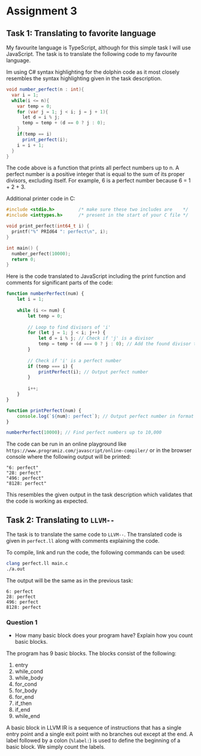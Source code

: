 # Assignment 3

## Task 1: Translating to favorite language

My favourite language is TypeScript, although for this simple task I will use JavaScript. The task is to translate the following code to my favourite language.

Im using C# syntax highlighting for the dolphin code as it most closely resembles the syntax highlighting given in the task description.

```C#
void number_perfect(n : int){
  var i = 1;
  while(i <= n){
    var temp = 0;
    for (var j = 1; j < i; j = j + 1){
      let d = i % j;
      temp = temp + (d == 0 ? j : 0);
    }
    if(temp == i)
      print_perfect(i);
    i = i + 1;
  }
}
```

The code above is a function that prints all perfect numbers up to n. A perfect number is a positive integer that is equal to the sum of its proper divisors, excluding itself. For example, 6 is a perfect number because 6 = 1 + 2 + 3.

Additional printer code in C:

```C
#include <stdio.h>         /* make sure these two includes are    */
#include <inttypes.h>      /* present in the start of your C file */

void print_perfect(int64_t i) {
  printf("%" PRId64 ": perfect\n", i);
}

int main() {
  number_perfect(10000);
  return 0;
}
```

Here is the code translated to JavaScript including the print function and comments for significant parts of the code:

```javascript
function numberPerfect(num) {
    let i = 1;
    
    while (i <= num) {
        let temp = 0;
        
        // Loop to find divisors of 'i'
        for (let j = 1; j < i; j++) {
            let d = i % j; // Check if 'j' is a divisor
            temp = temp + (d === 0 ? j : 0); // Add the found divisor to 'temp' if true
        }
        
        // Check if 'i' is a perfect number
        if (temp === i) {
            printPerfect(i); // Output perfect number
        }
        
        i++;
    }
}

function printPerfect(num) {
    console.log(`${num}: perfect`); // Output perfect number in format
}

numberPerfect(10000); // Find perfect numbers up to 10,000
```

The code can be run in an online playground like ```https://www.programiz.com/javascript/online-compiler/``` or in the browser console where the following output will be printed:

```
"6: perfect"
"28: perfect"
"496: perfect"
"8128: perfect"
```

This resembles the given output in the task description which validates that the code is working as expected.

## Task 2: Translating to ```LLVM--```

The task is to translate the same code to ```LLVM--```. The translated code is given in ```perfect.ll``` along with comments explaining the code.

To compile, link and run the code, the following commands can be used:

```bash
clang perfect.ll main.c
./a.out
```

The output will be the same as in the previous task:

```
6: perfect
28: perfect
496: perfect
8128: perfect
```

### Question 1

- How many basic block does your program have? Explain how you count basic blocks.

The program has 9 basic blocks. The blocks consist of the following:

1. entry
2. while_cond
3. while_body
4. for_cond
5. for_body
6. for_end
7. if_then
8. if_end
9. while_end

A basic block in LLVM IR is a sequence of instructions that has a single entry point and a single exit point with no branches out except at the end. A label followed by a colon (```%label:```) is used to define the beginning of a basic block. We simply count the labels.
